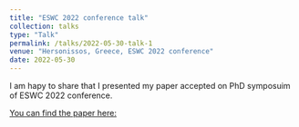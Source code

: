 ```yaml
---
title: "ESWC 2022 conference talk"
collection: talks
type: "Talk"
permalink: /talks/2022-05-30-talk-1
venue: "Hersonissos, Greece, ESWC 2022 conference"
date: 2022-05-30
---
```

I am hapy to share that I presented my paper accepted on PhD symposuim of ESWC 2022 conference.

[You can find the paper here:](https://2022.eswc-conferences.org/wp-content/uploads/2022/05/phd_Mohammadi_paper_187.pdf)



